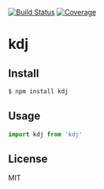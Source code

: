 [![Build Status](https://travis-ci.org/kaelzhang/kdj.svg?branch=master)](https://travis-ci.org/kaelzhang/kdj)
[![Coverage](https://codecov.io/gh/kaelzhang/kdj/branch/master/graph/badge.svg)](https://codecov.io/gh/kaelzhang/kdj)
<!-- optional appveyor tst
[![Windows Build Status](https://ci.appveyor.com/api/projects/status/github/kaelzhang/kdj?branch=master&svg=true)](https://ci.appveyor.com/project/kaelzhang/kdj)
-->
<!-- optional npm version
[![NPM version](https://badge.fury.io/js/kdj.svg)](http://badge.fury.io/js/kdj)
-->
<!-- optional npm downloads
[![npm module downloads per month](http://img.shields.io/npm/dm/kdj.svg)](https://www.npmjs.org/package/kdj)
-->
<!-- optional dependency status
[![Dependency Status](https://david-dm.org/kaelzhang/kdj.svg)](https://david-dm.org/kaelzhang/kdj)
-->

# kdj

<!-- description -->

## Install

```sh
$ npm install kdj
```

## Usage

```js
import kdj from 'kdj'
```

## License

MIT
